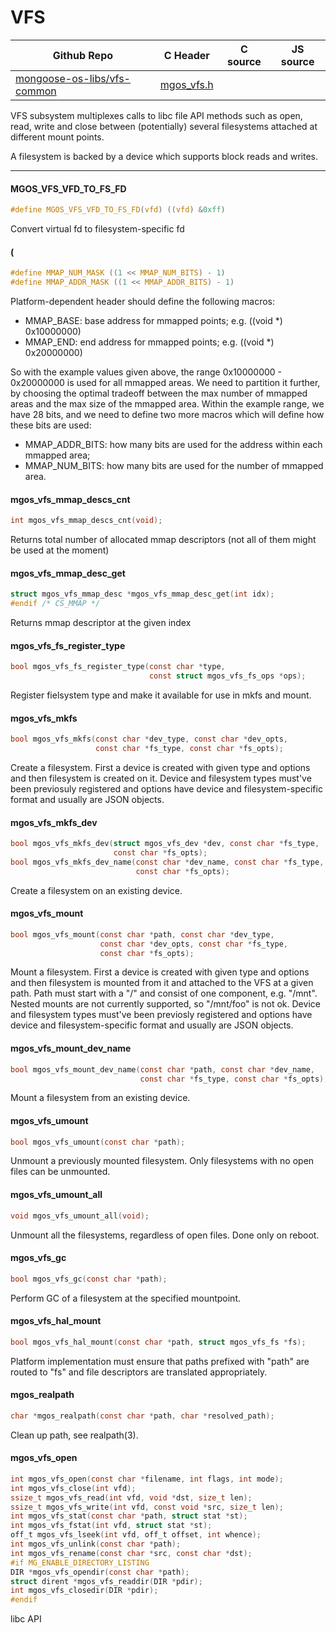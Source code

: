 # VFS
| Github Repo | C Header | C source  | JS source |
| ----------- | -------- | --------  | ----------------- |
| [mongoose-os-libs/vfs-common](https://github.com/mongoose-os-libs/vfs-common) | [mgos_vfs.h](https://github.com/mongoose-os-libs/vfs-common/tree/master/include/mgos_vfs.h) | &nbsp;  | &nbsp;         |

VFS subsystem multiplexes calls to libc file API methods such as open,
read, write and close between (potentially) several filesystems attached
at different mount points.

A filesystem is backed by a device which supports block reads and writes.


 ----- 
#### MGOS_VFS_VFD_TO_FS_FD

```c
#define MGOS_VFS_VFD_TO_FS_FD(vfd) ((vfd) &0xff)
```
 Convert virtual fd to filesystem-specific fd 
#### (

```c
#define MMAP_NUM_MASK ((1 << MMAP_NUM_BITS) - 1)
#define MMAP_ADDR_MASK ((1 << MMAP_ADDR_BITS) - 1)
```

Platform-dependent header should define the following macros:

- MMAP_BASE: base address for mmapped points; e.g. ((void *) 0x10000000)
- MMAP_END:  end address for mmapped points; e.g. ((void *) 0x20000000)

So with the example values given above, the range 0x10000000 - 0x20000000 is
used for all mmapped areas. We need to partition it further, by choosing the
optimal tradeoff between the max number of mmapped areas and the max size
of the mmapped area. Within the example range, we have 28 bits, and we
need to define two more macros which will define how these bits are used:

- MMAP_ADDR_BITS: how many bits are used for the address within each
  mmapped area;
- MMAP_NUM_BITS: how many bits are used for the number of mmapped area.
 
#### mgos_vfs_mmap_descs_cnt

```c
int mgos_vfs_mmap_descs_cnt(void);
```

Returns total number of allocated mmap descriptors (not all of them might be
used at the moment)
 
#### mgos_vfs_mmap_desc_get

```c
struct mgos_vfs_mmap_desc *mgos_vfs_mmap_desc_get(int idx);
#endif /* CS_MMAP */
```

Returns mmap descriptor at the given index
 
#### mgos_vfs_fs_register_type

```c
bool mgos_vfs_fs_register_type(const char *type,
                               const struct mgos_vfs_fs_ops *ops);
```
 Register fielsystem type and make it available for use in mkfs and mount. 
#### mgos_vfs_mkfs

```c
bool mgos_vfs_mkfs(const char *dev_type, const char *dev_opts,
                   const char *fs_type, const char *fs_opts);
```

Create a filesystem.
First a device is created with given type and options and then filesystem
is created on it. Device and filesystem types must've been previosuly
registered and options have device and filesystem-specific format
and usually are JSON objects.
 
#### mgos_vfs_mkfs_dev

```c
bool mgos_vfs_mkfs_dev(struct mgos_vfs_dev *dev, const char *fs_type,
                       const char *fs_opts);
bool mgos_vfs_mkfs_dev_name(const char *dev_name, const char *fs_type,
                            const char *fs_opts);
```
 Create a filesystem on an existing device. 
#### mgos_vfs_mount

```c
bool mgos_vfs_mount(const char *path, const char *dev_type,
                    const char *dev_opts, const char *fs_type,
                    const char *fs_opts);
```

Mount a filesystem.
First a device is created with given type and options and then filesystem
is mounted from it and attached to the VFS at a given path.
Path must start with a "/" and consist of one component, e.g. "/mnt".
Nested mounts are not currently supported, so "/mnt/foo" is not ok.
Device and filesystem types must've been previosly registered and options
have device and filesystem-specific format and usually are JSON objects.
 
#### mgos_vfs_mount_dev_name

```c
bool mgos_vfs_mount_dev_name(const char *path, const char *dev_name,
                             const char *fs_type, const char *fs_opts);
```

Mount a filesystem from an existing device.
 
#### mgos_vfs_umount

```c
bool mgos_vfs_umount(const char *path);
```

Unmount a previously mounted filesystem.
Only filesystems with no open files can be unmounted.
 
#### mgos_vfs_umount_all

```c
void mgos_vfs_umount_all(void);
```

Unmount all the filesystems, regardless of open files.
Done only on reboot.
 
#### mgos_vfs_gc

```c
bool mgos_vfs_gc(const char *path);
```

Perform GC of a filesystem at the specified mountpoint.
 
#### mgos_vfs_hal_mount

```c
bool mgos_vfs_hal_mount(const char *path, struct mgos_vfs_fs *fs);
```

Platform implementation must ensure that paths prefixed with "path" are
routed to "fs" and file descriptors are translated appropriately.
 
#### mgos_realpath

```c
char *mgos_realpath(const char *path, char *resolved_path);
```

Clean up path, see realpath(3).
 
#### mgos_vfs_open

```c
int mgos_vfs_open(const char *filename, int flags, int mode);
int mgos_vfs_close(int vfd);
ssize_t mgos_vfs_read(int vfd, void *dst, size_t len);
ssize_t mgos_vfs_write(int vfd, const void *src, size_t len);
int mgos_vfs_stat(const char *path, struct stat *st);
int mgos_vfs_fstat(int vfd, struct stat *st);
off_t mgos_vfs_lseek(int vfd, off_t offset, int whence);
int mgos_vfs_unlink(const char *path);
int mgos_vfs_rename(const char *src, const char *dst);
#if MG_ENABLE_DIRECTORY_LISTING
DIR *mgos_vfs_opendir(const char *path);
struct dirent *mgos_vfs_readdir(DIR *pdir);
int mgos_vfs_closedir(DIR *pdir);
#endif
```
 libc API 
